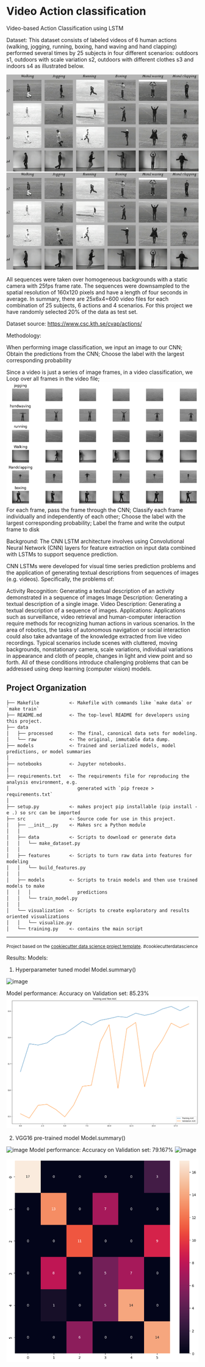 Video Action classification
==============================
Video-based Action Classification using LSTM

Dataset: This dataset consists of labeled videos of 6 human actions (walking, jogging, running, boxing, hand waving and hand clapping) performed several times by 25 subjects in four different scenarios: outdoors s1, outdoors with scale variation s2, outdoors with different clothes s3 and indoors s4 as illustrated below.

![alt text](image-3.png)![alt text](image-4.png)

All sequences were taken over homogeneous backgrounds with a static camera with 25fps frame rate. The sequences were downsampled to the spatial resolution of 160x120 pixels and have a length of four seconds in average. In summary, there are 25x6x4=600 video files for each combination of 25 subjects, 6 actions and 4 scenarios. For this project we have randomly selected 20% of the data as test set.

Dataset source: https://www.csc.kth.se/cvap/actions/

Methodology:

When performing image classification, we input an image to our CNN; Obtain the predictions from the CNN; Choose the label with the largest corresponding probability

Since a video is just a series of image frames, in a video classification, we Loop over all frames in the video file;
![alt text](image.png) 
For each frame, pass the frame through the CNN; Classify each frame individually and independently of each other; Choose the label with the largest corresponding probability; Label the frame and write the output frame to disk

Background: The CNN LSTM architecture involves using Convolutional Neural Network (CNN) layers for feature extraction on input data combined with LSTMs to support sequence prediction.

CNN LSTMs were developed for visual time series prediction problems and the application of generating textual descriptions from sequences of images (e.g. videos). Specifically, the problems of:

Activity Recognition: Generating a textual description of an activity demonstrated in a sequence of images Image Description: Generating a textual description of a single image. Video Description: Generating a textual description of a sequence of images. Applications: Applications such as surveillance, video retrieval and human-computer interaction require methods for recognizing human actions in various scenarios. In the area of robotics, the tasks of autonomous navigation or social interaction could also take advantage of the knowledge extracted from live video recordings. Typical scenarios include scenes with cluttered, moving backgrounds, nonstationary camera, scale variations, individual variations in appearance and cloth of people, changes in light and view point and so forth. All of these conditions introduce challenging problems that can be addressed using deep learning (computer vision) models.

Project Organization
------------

    ├── Makefile           <- Makefile with commands like `make data` or `make train`
    ├── README.md          <- The top-level README for developers using this project.
    ├── data
    │   ├── processed      <- The final, canonical data sets for modeling.
    │   └── raw            <- The original, immutable data dump.
    ├── models             <- Trained and serialized models, model predictions, or model summaries
    │
    ├── notebooks          <- Jupyter notebooks. 
    │
    ├── requirements.txt   <- The requirements file for reproducing the analysis environment, e.g.
    │                         generated with `pip freeze > requirements.txt`
    │
    ├── setup.py           <- makes project pip installable (pip install -e .) so src can be imported
    ├── src                <- Source code for use in this project.
    │   ├── __init__.py    <- Makes src a Python module
    │   │
    │   ├── data           <- Scripts to download or generate data
    │   │   └── make_dataset.py
    │   │
    │   ├── features       <- Scripts to turn raw data into features for modeling
    │   │   └── build_features.py
    │   │
    │   ├── models         <- Scripts to train models and then use trained models to make
    │   │   │                 predictions
    │   │   └── train_model.py
    │   │
    │   └── visualization  <- Scripts to create exploratory and results oriented visualizations
    │   │   └── visualize.py
    │   └── training.py    <- contains the main script  


--------

<p><small>Project based on the <a target="_blank" href="https://drivendata.github.io/cookiecutter-data-science/">cookiecutter data science project template</a>. #cookiecutterdatascience</small></p>
 
 Results: 
 Models: 
 1. Hyperparameter tuned model 
 Model.summary()
<img width="454" alt="image" src="https://github.com/abhinavsingh9714/dev/assets/44581533/39300206-1332-4f3f-b21d-418390e6b972">

Model performance: Accuracy on Validation set: 85.23%
 ![alt text](image-1.png)

2. VGG16 pre-trained model
Model.summary()
<img width="570" alt="image" src="https://github.com/abhinavsingh9714/dev/assets/44581533/e4d5925b-9aad-4a46-8cff-9eb60f8a3695">
Model performance: Accuracy on Validation set: 79.167%
<img width="469" alt="image" src="https://github.com/abhinavsingh9714/dev/assets/44581533/f9b42d20-24e3-4a9c-ad61-6632480e1404">

![alt text](image-2.png)
